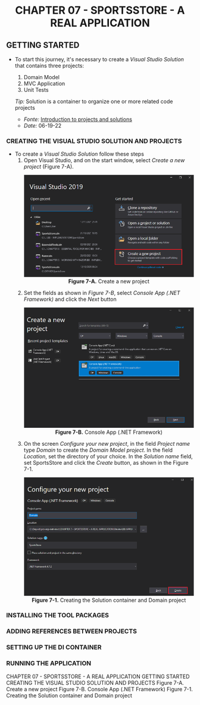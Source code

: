 <h1 align="center">
    CHAPTER 07 - SPORTSSTORE - A REAL APPLICATION
</h1>

## GETTING STARTED
* To start this journey, it's necessary to create a *Visual Studio Solution* that contains three projects: 
    1. Domain Model
    2. MVC Application
    3. Unit Tests  <br />
    
    *Tip:* Solution is a container to organize one or more related code projects  
    * *Fonte:* [Introduction to projects and solutions](https://docs.microsoft.com/en-us/visualstudio/get-started/tutorial-projects-solutions?view=vs-2022)  
    * *Date:* 06-19-22

### CREATING THE VISUAL STUDIO SOLUTION AND PROJECTS
* To create a *Visual Studio Solution* follow these steps
    1. Open Visual Studio, and on the start window, select *Create a new project* (Figure 7-A).
        <p align="center">
            <img src="ch07-Pictures/Figure 7-A.png" /><br />
            <b>Figure 7-A.</b> Create a new project
        </p>  
    2. Set the fields as shown in *Figure 7-B*, select *Console App (.NET Framework)* and click the *Next* button
        <p align="center">
            <img src="ch07-Pictures/Figure 7-B.png" /><br />
            <b>Figure 7-B.</b> Console App (.NET Framework)
        </p>  
    3. On the screen *Configure your new project*, in the field *Project name* type *Domain* to create the *Domain Model project*. In the field *Location*, set the directory of your choice. In the *Solution name* field, set SportsStore and click the *Create* button, as shown in the Figure 7-1.
        <p align="center">
            <img src="ch07-Pictures/Figure 7-1.png" /><br />
            <b>Figure 7-1.</b> Creating the Solution container and Domain project
        </p>  

### INSTALLING THE TOOL PACKAGES
### ADDING REFERENCES BETWEEN PROJECTS
### SETTING UP THE DI CONTAINER
### RUNNING THE APPLICATION

CHAPTER 07 - SPORTSSTORE - A REAL APPLICATION
    GETTING STARTED
        CREATING THE VISUAL STUDIO SOLUTION AND PROJECTS
            Figure 7-A. Create a new project
            Figure 7-B. Console App (.NET Framework)
            Figure 7-1. Creating the Solution container and Domain project